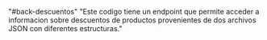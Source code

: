 "#back-descuentos" "Este codigo tiene un endpoint que permite acceder a informacion sobre descuentos de productos provenientes de dos archivos JSON con diferentes estructuras."
